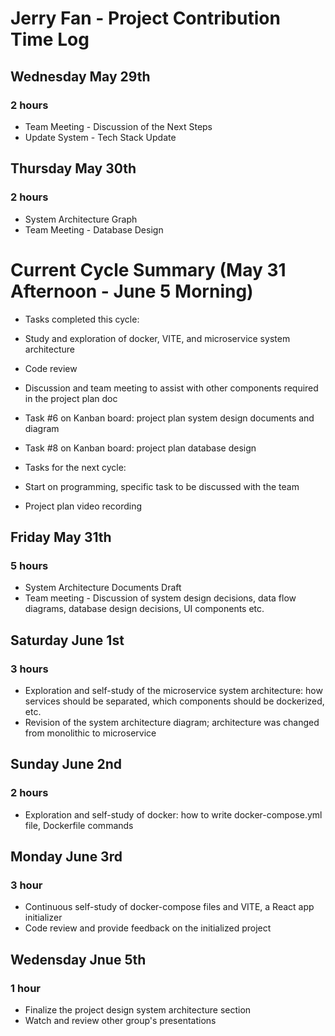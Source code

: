 # Jerry Fan - Project Contribution Time Log
## Wednesday May 29th
### 2 hours
- Team Meeting - Discussion of the Next Steps
- Update System - Tech Stack Update

## Thursday May 30th
### 2 hours
- System Architecture Graph
- Team Meeting - Database Design

# Current Cycle Summary (May 31 Afternoon - June 5 Morning) 
- Tasks completed this cycle:
- Study and exploration of docker, VITE, and microservice system architecture
- Code review
- Discussion and team meeting to assist with other components required in the project plan doc
- Task #6 on Kanban board: project plan system design documents and diagram
- Task #8 on Kanban board: project plan database design

- Tasks for the next cycle:
- Start on programming, specific task to be discussed with the team
- Project plan video recording
  
## Friday May 31th
### 5 hours
- System Architecture Documents Draft
- Team meeting - Discussion of system design decisions, data flow diagrams, database design decisions, UI components etc.

## Saturday June 1st
### 3 hours
- Exploration and self-study of the microservice system architecture: how services should be separated, which components should be dockerized, etc.
- Revision of the system architecture diagram; architecture was changed from monolithic to microservice

## Sunday June 2nd
### 2 hours
- Exploration and self-study of docker: how to write docker-compose.yml file, Dockerfile commands

## Monday June 3rd
### 3 hour
- Continuous self-study of docker-compose files and VITE, a React app initializer
- Code review and provide feedback on the initialized project

## Wedensday Jnue 5th
### 1 hour
- Finalize the project design system architecture section
- Watch and review other group's presentations
